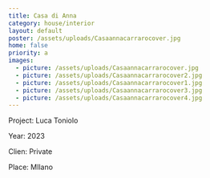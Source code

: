 ```yaml
---
title: Casa di Anna
category: house/interior
layout: default
poster: /assets/uploads/Casaannacarrarocover.jpg
home: false
priority: a
images:
  - picture: /assets/uploads/Casaannacarrarocover.jpg
  - picture: /assets/uploads/Casaannacarrarocover2.jpg
  - picture: /assets/uploads/Casaannacarrarocover1.jpg
  - picture: /assets/uploads/Casaannacarrarocover3.jpg
  - picture: /assets/uploads/Casaannacarrarocover4.jpg
---
```

Project: Luca Toniolo

Year: 2023

Clien: Private

Place: MIlano
